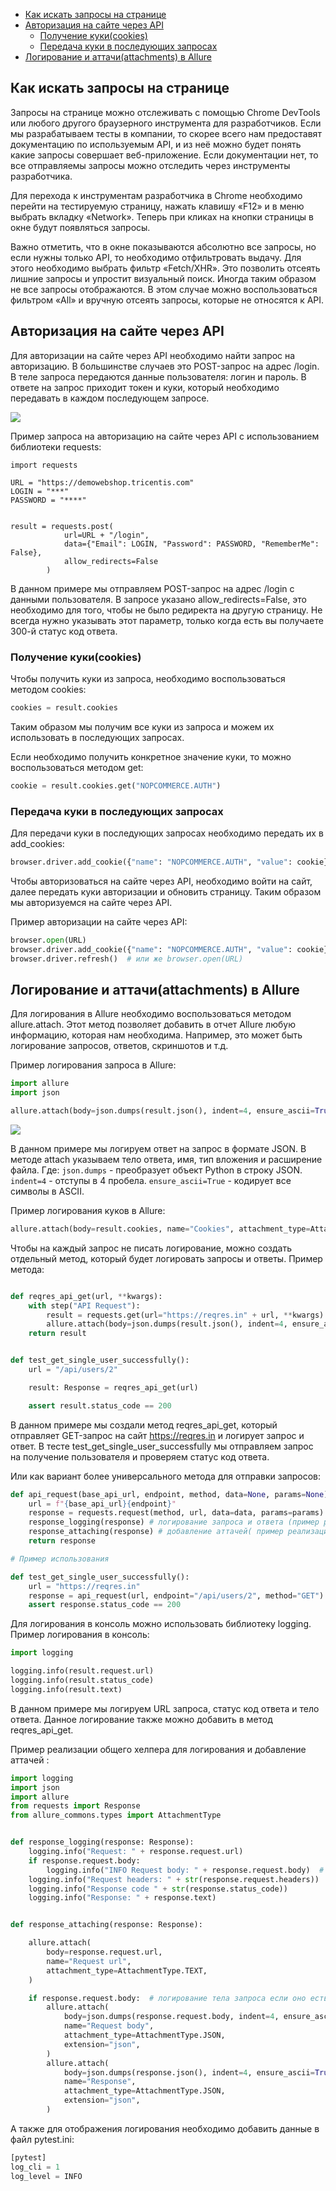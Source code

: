 
- [Как искать запросы на странице](#как-искать-запросы-на-странице)
- [Авторизация на сайте через API](#авторизация-на-сайте-через-api)
  - [Получение куки(cookies)](#получение-кукиcookies)
  - [Передача куки в последующих запросах](#передача-куки-в-последующих-запросах)
- [Логирование и аттачи(attachments) в Allure](#логирование-и-аттачиattachments-в-allure)


## Как искать запросы на странице
Запросы на странице можно отслеживать с помощью Chrome DevTools или любого другого браузерного инструмента для разработчиков. Если мы разрабатываем тесты в компании, то скорее всего нам предоставят документацию по используемым API, и из неё можно будет понять какие запросы совершает веб-приложение. Если документации нет, то все отправляемы запросы можно отследить через инструменты разработчика.

Для перехода к инструментам разработчика в Chrome необходимо перейти на тестируемую страницу, нажать клавишу «F12» и в меню выбрать вкладку «Network». Теперь при кликах на кнопки страницы в окне будут появляться запросы.

Важно отметить, что в окне показываются абсолютно все запросы, но если нужны только API, то необходимо отфильтровать выдачу. Для этого необходимо выбрать фильтр «Fetch/XHR». Это позволить отсеять лишние запросы и упростит визуальный поиск.
Иногда таким образом не все запросы отображаются. В этом случае можно воспользоваться фильтром «All» и вручную отсеять запросы, которые не относятся к API.

## Авторизация на сайте через API

Для авторизации на сайте через API необходимо найти запрос на авторизацию. В большинстве случаев это POST-запрос на адрес /login. В теле запроса передаются данные пользователя: логин и пароль. В ответе на запрос приходит токен и куки, который необходимо передавать в каждом последующем запросе.

![](https://raw.githubusercontent.com/qa-guru/knowledge-base/main/img/python/les16/api_site.jpeg)

Пример запроса на авторизацию на сайте через API с использованием библиотеки requests:

```
import requests

URL = "https://demowebshop.tricentis.com"
LOGIN = "***"
PASSWORD = "****"


result = requests.post(
            url=URL + "/login",
            data={"Email": LOGIN, "Password": PASSWORD, "RememberMe": False},
            allow_redirects=False
        )
```

В данном примере мы отправляем POST-запрос на адрес /login с данными пользователя.
В запросе указано allow_redirects=False, это необходимо для того, чтобы не было редиректа на другую страницу. Не всегда нужно указывать этот параметр, только когда есть вы получаете 300-й статус код ответа.

### Получение куки(cookies)

Чтобы получить куки из запроса, необходимо воспользоваться методом cookies:

```python
cookies = result.cookies
```
Таким образом мы получим все куки из запроса и можем их использовать в последующих запросах.

Если необходимо получить конкретное значение куки, то можно воспользоваться методом get:

```python
cookie = result.cookies.get("NOPCOMMERCE.AUTH")
```  

### Передача куки в последующих запросах

Для передачи куки в последующих запросах необходимо передать их в add_cookies:

```python
browser.driver.add_cookie({"name": "NOPCOMMERCE.AUTH", "value": cookie})
```

Чтобы авторизоваться на сайте через API, необходимо войти на сайт, далее передать куки авторизации и обновить страницу. Таким образом мы авторизуемся на сайте через API.

Пример авторизации на сайте через API:

```python
browser.open(URL)
browser.driver.add_cookie({"name": "NOPCOMMERCE.AUTH", "value": cookie})
browser.driver.refresh()  # или же browser.open(URL)
```

## Логирование и аттачи(attachments) в Allure

Для логирования в Allure необходимо воспользоваться методом allure.attach. Этот метод позволяет добавить в отчет Allure любую информацию, которая нам необходима. Например, это может быть логирование запросов, ответов, скриншотов и т.д.

Пример логирования запроса в Allure:

```python
import allure
import json

allure.attach(body=json.dumps(result.json(), indent=4, ensure_ascii=True), name="Response", attachment_type=AttachmentType.JSON, extension="json")

```

![](https://raw.githubusercontent.com/qa-guru/knowledge-base/main/img/python/les16/attach_allure.jpeg)

В данном примере мы логируем ответ на запрос в формате JSON. В методе attach указываем тело ответа, имя, тип вложения и расширение файла.
Где:
`json.dumps` - преобразует объект Python в строку JSON.
`indent=4` - отступы в 4 пробела.
`ensure_ascii=True` - кодирует все символы в ASCII.

Пример логирования куков в Allure:

```python
allure.attach(body=result.cookies, name="Cookies", attachment_type=AttachmentType.TEXT,extension="text")
```

Чтобы на каждый запрос не писать логирование, можно создать отдельный метод, который будет логировать запросы и ответы. Пример метода:

```python

def reqres_api_get(url, **kwargs):
    with step("API Request"):
        result = requests.get(url="https://reqres.in" + url, **kwargs)
        allure.attach(body=json.dumps(result.json(), indent=4, ensure_ascii=True), name="Response", attachment_type=AttachmentType.JSON, extension="json")
    return result


def test_get_single_user_successfully():
    url = "/api/users/2"

    result: Response = reqres_api_get(url)

    assert result.status_code == 200
```

В данном примере мы создали метод reqres_api_get, который отправляет GET-запрос на сайт https://reqres.in и логирует запрос и ответ. В тесте test_get_single_user_successfully мы отправляем запрос на получение пользователя и проверяем статус код ответа.

Или как вариант более универсального метода для отправки запросов:

```python
def api_request(base_api_url, endpoint, method, data=None, params=None):
    url = f"{base_api_url}{endpoint}"
    response = requests.request(method, url, data=data, params=params)
    response_logging(response) # логирование запроса и ответа (пример реализации ниже)
    response_attaching(response) # добавление аттачей( пример реализации ниже )
    return response

# Пример использования

def test_get_single_user_successfully():
    url = "https://reqres.in"
    response = api_request(url, endpoint="/api/users/2", method="GET")
    assert response.status_code == 200

```

Для логирования в консоль можно использовать библиотеку logging. Пример логирования в консоль:

```python
import logging

logging.info(result.request.url)
logging.info(result.status_code)
logging.info(result.text)
```

В данном примере мы логируем URL запроса, статус код ответа и тело ответа. Данное логирование также можно добавить в метод reqres_api_get.

Пример реализации общего хелпера для логирования и добавление аттачей :

```python
import logging
import json
import allure
from requests import Response
from allure_commons.types import AttachmentType


def response_logging(response: Response):
    logging.info("Request: " + response.request.url)
    if response.request.body:
        logging.info("INFO Request body: " + response.request.body)  # логирование тела запроса если оно есть
    logging.info("Request headers: " + str(response.request.headers))
    logging.info("Response code " + str(response.status_code))
    logging.info("Response: " + response.text)


def response_attaching(response: Response):

    allure.attach(
        body=response.request.url,
        name="Request url",
        attachment_type=AttachmentType.TEXT,
    )

    if response.request.body:  # логирование тела запроса если оно есть
        allure.attach(
            body=json.dumps(response.request.body, indent=4, ensure_ascii=True),
            name="Request body",
            attachment_type=AttachmentType.JSON,
            extension="json",
        )
        allure.attach(
            body=json.dumps(response.json(), indent=4, ensure_ascii=True),
            name="Response",
            attachment_type=AttachmentType.JSON,
            extension="json",
        )
```

А также для отображения логирования необходимо добавить данные в файл pytest.ini:

```python
[pytest]
log_cli = 1
log_level = INFO
```


